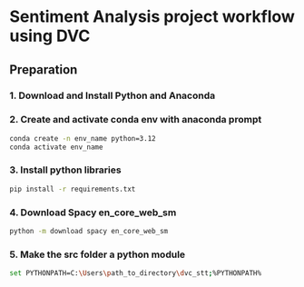 # Sentiment Analysis project workflow using DVC

## Preparation

### 1. Download and Install Python and Anaconda

### 2. Create and activate conda env with anaconda prompt
```bash
conda create -n env_name python=3.12
conda activate env_name
```

### 3. Install python libraries
```bash
pip install -r requirements.txt
```

### 4. Download Spacy en_core_web_sm
```bash
python -m download spacy en_core_web_sm
```

### 5. Make the src folder a python module
```bash
set PYTHONPATH=C:\Users\path_to_directory\dvc_stt;%PYTHONPATH%
```